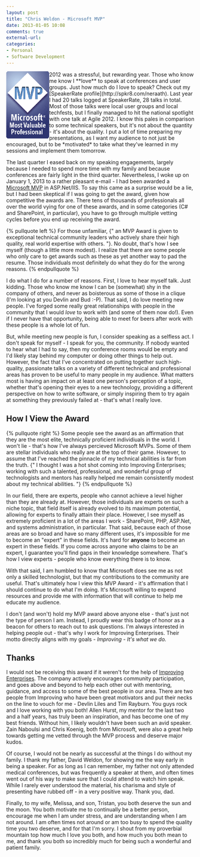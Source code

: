 ```yaml
---
layout: post
title: "Chris Weldon - Microsoft MVP"
date: 2013-01-05 10:08
comments: true
external-url: 
categories: 
- Personal
- Software Development
---
```

<img style="float:left" src="/images/posts/2013-01-05-chris-weldon-microsoft-mvp/mvplogo.gif" alt="Microsoft MVP Logo" />
2012 was a stressful, but rewarding year. Those who know me know I **love** to speak at conferences and user groups. Just how much do I love to speak? Check out my [SpeakerRate profile](http://spkr8.com/neraath). Last year I had 20 talks logged at SpeakerRate, 28 talks in total. Most of those talks were local user groups and local techfests, but I finally managed to hit the national spotlight with one talk at Agile 2012. I know this pales in comparison to some technical speakers, but it's not about the quantity - it's about the quality. I put a lot of time preparing my presentations, as I want my audience to not just be encouraged, but to be *motivated* to take what they've learned in my sessions and implement them tomorrow. 

The last quarter I eased back on my speaking engagements, largely because I needed to spend more time with my family and because conferences are fairly light in the third quarter. Nevertheless, I woke up on January 1, 2013 to a rather pleasant e-mail - I had been awarded a [Microsoft MVP](http://www.microsoft.com/mvp) in ASP.Net/IIS. To say this came as a surprise would be a lie, but I had been skeptical if I was going to get the award, given how competitive the awards are. There tens of thousands of professionals all over the world vying for one of these awards, and in some categories (C# and SharePoint, in particular), you have to go through multiple vetting cycles before you end up receiving the award. 

{% pullquote left %}
For those unfamiliar, {" an MVP Award is given to exceptional technical community leaders who actively share their high quality, real world expertise with others. "}. No doubt, that's how I see myself (though a little more modest). I realize that there are some people who only care to get awards such as these as yet another way to pad the resume. Those individuals most definitely do what they do for the wrong reasons. 
{% endpullquote %}

I do what I do for a number of reasons. First, I love to hear myself talk. Just kidding. Those who know me know I can be (somewhat) shy in the company of others, and never as boisterous as some of those in a clique (I'm looking at you Devlin and Bud :-P). That said, I do love meeting new people. I've forged some really great relationships with people in the community that I would *love* to work with (and some of them now do!). Even if I never have that opportunity, being able to meet for beers after work with these people is a whole lot of fun. 

But, while meeting new people is fun, I consider speaking as a selfless act. I don't speak for myself - I speak for you, the community. If nobody wanted to hear what I had to say, then my conference rooms would be empty and I'd likely stay behind my computer or doing other things to help out. However, the fact that I've concentrated on putting together such high-quality, passionate talks on a variety of different technical and professional areas has proven to be useful to many people in my audience. What matters most is having an impact on at least one person's perception of a topic, whether that's opening their eyes to a new technology, providing a different perspective on how to write software, or simply inspiring them to try again at something they previously failed at - that's what I really love. 

How I View the Award
--------------------
{% pullquote right %}
Some people see the award as an affirmation that they are the most elite, technically proficient individiuals in the world. I won't lie - that's how I've always percieved Microsoft MVPs. Some of them are stellar individuals who really are at the top of their game. However, to assume that I've reached the pinnacle of my technical abilities is far from the truth. {" I thought I was a hot shot coming into Improving Enterprises; working with such a talented, professional, and wonderful group of technologists and mentors has really helped me remain consistently modest about my technical abilities. "}
{% endpullquote %}

In our field, there are experts, people who cannot achieve a level higher than they are already at. However, those individuals are experts on such a niche topic, that field itself is already evolved to its maximum potential, allowing for experts to finally attain their place. However, I see myself as extremely proficient in a lot of the areas I work - SharePoint, PHP, ASP.Net, and systems administration, in particular. That said, because each of those areas are so broad and have so many different uses, it's impossible for me to become an "expert" in these fields. It's hard for **anyone** to become an expert in these fields. If you come across anyone who claims to be an expert, I guarantee you'll find gaps in their knowledge somewhere. That's how I view experts - people who know everything there is to know. 

With that said, I am humbled to know that Microsoft does see me as not only a skilled technologist, but that my contributions to the community are useful. That's ultimately how I view this MVP Award - it's affirmation that I should continue to do what I'm doing. It's Microsoft willing to expend resources and provide me with information that will continue to help me educate my audience.

I don't (and won't) hold my MVP award above anyone else - that's just not the type of person I am. Instead, I proudly wear this badge of honor as a beacon for others to reach out to ask questions. I'm always interested in helping people out - that's why I work for Improving Enterprises. Their motto directly aligns with my goals - *Improving - It's what we do.*

Thanks
------
I would not be receiving this award if it weren't for the help of [Improving Enterprises](http://www.improvingenterprises.com). The company actively encourages community participation, and goes above and beyond to help each other out with mentoring, guidance, and access to some of the best people in our area. There are two people from Improving who have been great motivators and put their necks on the line to vouch for me - Devlin Liles and Tim Rayburn. You guys rock and I love working with you both! Allen Hurst, my mentor for the last two and a half years, has truly been an inspiration, and has become one of my best friends. Without him, I likely wouldn't have been such an avid speaker. Zain Naboulsi and Chris Koenig, both from Microsoft, were also a great help towards getting me vetted through the MVP process and deserve major kudos. 

Of course, I would not be nearly as successful at the things I do without my family. I thank my father, David Weldon, for showing me the way early in being a speaker. For as long as I can remember, my father not only attended medical conferences, but was frequently a speaker at them, and often times went out of his way to make sure that I could attend to watch him speak. While I rarely ever understood the material, his charisma and style of presenting have rubbed off - in a very positive way. Thank you, dad. 

Finally, to my wife, Melissa, and son, Tristan, you both deserve the sun and the moon. You both motivate me to continually be a better person, encourage me when I am under stress, and are understanding when I am not around. I am often times not around or am too busy to spend the quality time you two deserve, and for that I'm sorry. I shout from my proverbial mountain top how much I love you both, and how much you both mean to me, and thank you both so incredibly much for being such a wonderful and patient family. 
